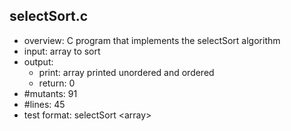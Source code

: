 ## selectSort.c
 - overview: C program that implements the selectSort algorithm
 - input: array to sort
 - output: 
     - print: array printed unordered and ordered
     - return: 0
 - #mutants: 91
 - #lines: 45
 - test format: selectSort \<array\> 